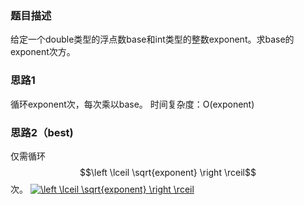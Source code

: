 ### 题目描述
给定一个double类型的浮点数base和int类型的整数exponent。求base的exponent次方。

### 思路1
循环exponent次，每次乘以base。
时间复杂度：O(exponent)

### 思路2（best)
仅需循环$$\left \lceil \sqrt{exponent} \right \rceil$$次。
<a href="https://www.codecogs.com/eqnedit.php?latex=\inline&space;\left&space;\lceil&space;\sqrt{exponent}&space;\right&space;\rceil" target="_blank"><img src="https://latex.codecogs.com/gif.latex?\inline&space;\left&space;\lceil&space;\sqrt{exponent}&space;\right&space;\rceil" title="\left \lceil \sqrt{exponent} \right \rceil" /></a>

